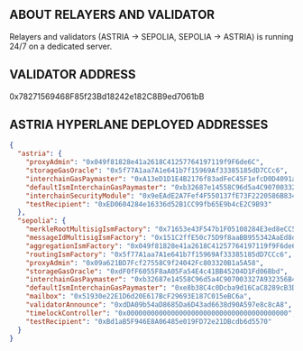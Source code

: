 ## ABOUT RELAYERS AND VALIDATOR
Relayers and validators (ASTRIA -> SEPOLIA, SEPOLIA -> ASTRIA) is running 24/7 on a dedicated server.

## VALIDATOR ADDRESS
0x78271569468F85f23Bd18242e182C8B9ed7061bB

## ASTRIA HYPERLANE DEPLOYED ADDRESSES
```json
{
  "astria": {
    "proxyAdmin": "0x049f81828e41a2618C41257764197119f9F6de6C",
    "storageGasOracle": "0x5f77A1aa7A1e641b7f15969Af33385185dD7CCc6",
    "interchainGasPaymaster": "0xA13eD1D1E4B2176f83adFeC45F1efcD0D4091ad8",
    "defaultIsmInterchainGasPaymaster": "0xb32687e14558C96d5a4C907003327A932356B42b",
    "interchainSecurityModule": "0x9eEAdE2A7Fef4F550137fE73F2220586B8341950",
    "testRecipient": "0xED0604284e16336d52B1CC99fb65E9b4cE2C9B93"
  },
  "sepolia": {
    "merkleRootMultisigIsmFactory": "0x71653e43F547b1F05108284E3ed8eCC5d6B1682B",
    "messageIdMultisigIsmFactory": "0x151C2ffE50c75D9f8aaBB955342AaEd8dEA15f27",
    "aggregationIsmFactory": "0x049f81828e41a2618C41257764197119f9F6de6C",
    "routingIsmFactory": "0x5f77A1aa7A1e641b7f15969Af33385185dD7CCc6",
    "proxyAdmin": "0x09a621BD7Fcf27558C9f24042Fc803320B1a5A58",
    "storageGasOracle": "0xdF0fF6055F8aA05Fa54E4c41BB45204D1Fd06Bbd",
    "interchainGasPaymaster": "0xb32687e14558C96d5a4C907003327A932356B42b",
    "defaultIsmInterchainGasPaymaster": "0xe8b38C4c0Dcba9d16CaC8289cB3DD66Eeb3Bbc4d",
    "mailbox": "0x51930e22E1D6d20E617BcF29693E187C015eBC6a",
    "validatorAnnounce": "0xdDA09b54aD8685Da6D43ad6638d90A597e8c8cA8",
    "timelockController": "0x0000000000000000000000000000000000000000",
    "testRecipient": "0xBd1aB5F946E8A06485e019FD72e21DBcdb6d5570"
  }
}
```